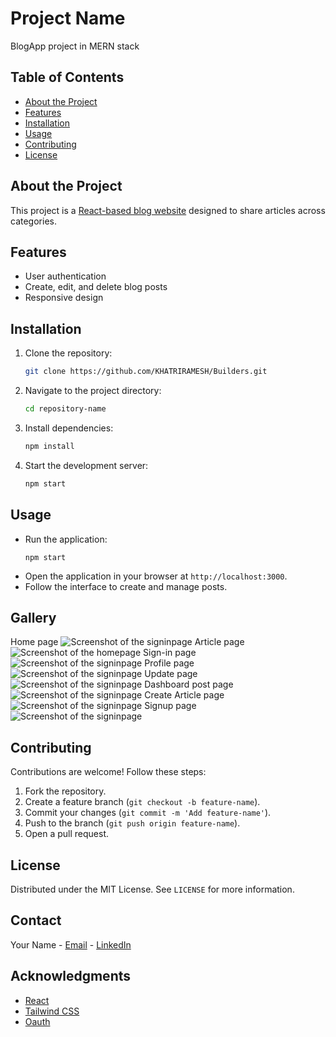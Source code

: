 # Project Name
BlogApp project in MERN stack 

## Table of Contents
- [About the Project](#about-the-project)
- [Features](#features)
- [Installation](#installation)
- [Usage](#usage)
- [Contributing](#contributing)
- [License](#license)


## About the Project
This project is a [React-based blog website](#) designed to share articles across categories.


## Features
- User authentication
- Create, edit, and delete blog posts
- Responsive design


## Installation
1. Clone the repository:
   ```bash
   git clone https://github.com/KHATRIRAMESH/Builders.git
      ```
2. Navigate to the project directory:
   ```bash
   cd repository-name
   ```
3. Install dependencies:
   ```bash
   npm install
   ```
4. Start the development server:
   ```bash
   npm start
   ```

## Usage
- Run the application:
  ```bashlocalhost_5173_sign-in
  npm start
  ```
- Open the application in your browser at `http://localhost:3000`.
- Follow the interface to create and manage posts.


## Gallery
Home page
![Screenshot of the signinpage](./screenshots/localhost_5173_sign-in.png)
Article page
![Screenshot of the homepage](./screenshots/articleRead.png)
Sign-in page
![Screenshot of the signinpage](./screenshots/signin.png)
Profile page
![Screenshot of the signinpage](./screenshots/dashboardProfile.png)
Update page
![Screenshot of the signinpage](./screenshots/localhost_5173_update-post_6743f4bca50aa5eee87c735c.png)
Dashboard post page
![Screenshot of the signinpage](./screenshots/dashboardPost.png)
Create Article page
![Screenshot of the signinpage](./screenshots/createArticle.png)
Signup page
![Screenshot of the signinpage](./screenshots/signUp.png)

## Contributing
Contributions are welcome! Follow these steps:
1. Fork the repository.
2. Create a feature branch (`git checkout -b feature-name`).
3. Commit your changes (`git commit -m 'Add feature-name'`).
4. Push to the branch (`git push origin feature-name`).
5. Open a pull request.



## License
Distributed under the MIT License. See `LICENSE` for more information.



## Contact
Your Name - [Email](mailto:your-email@example.com) - [LinkedIn](https://linkedin.com/in/your-profile)


## Acknowledgments
- [React](https://reactjs.org/)
- [Tailwind CSS](https://tailwindcss.com/)
- [Oauth](https://oauth.net/2/)
